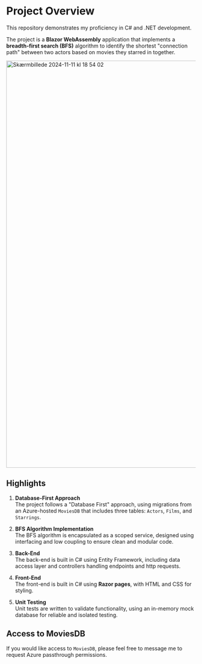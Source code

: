 # Project Overview

This repository demonstrates my proficiency in C# and .NET development.

The project is a **Blazor WebAssembly** application that implements a **breadth-first search (BFS)** algorithm to identify the shortest "connection path" between two actors based on movies they starred in together.

<img width="1083" alt="Skærmbillede 2024-11-11 kl  18 54 02" src="https://github.com/user-attachments/assets/dd0029af-9b95-4f93-a036-0f813cd3e029">

## Highlights

1. **Database-First Approach**  
   The project follows a "Database First" approach, using migrations from an Azure-hosted `MoviesDB` that includes three tables: `Actors`, `Films`, and `Starrings`.
   
2. **BFS Algorithm Implementation**  
   The BFS algorithm is encapsulated as a scoped service, designed using interfacing and low coupling to ensure clean and modular code.
   
3. **Back-End**  
   The back-end is built in C# using Entity Framework, including data access layer and controllers handling endpoints and http requests.
   
4. **Front-End**  
   The front-end is built in C# using **Razor pages**, with HTML and CSS for styling.
   
5. **Unit Testing**  
   Unit tests are written to validate functionality, using an in-memory mock database for reliable and isolated testing.

## Access to MoviesDB

If you would like access to `MoviesDB`, please feel free to message me to request Azure passthrough permissions.

